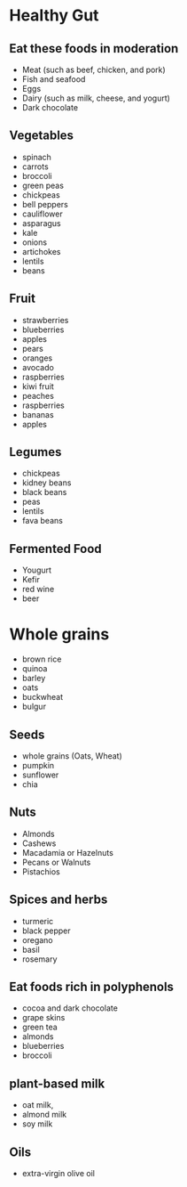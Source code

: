 # Healthy Gut

## Eat these foods in moderation
- Meat (such as beef, chicken, and pork)
- Fish and seafood
- Eggs
- Dairy (such as milk, cheese, and yogurt)
- Dark chocolate

## Vegetables
- spinach
- carrots 
- broccoli
- green peas
- chickpeas
- bell peppers 
- cauliflower 
- asparagus
- kale
- onions
- artichokes
- lentils
- beans

## Fruit
- strawberries
- blueberries
- apples
- pears
- oranges
- avocado
- raspberries
- kiwi fruit
- peaches
- raspberries
- bananas
- apples

## Legumes
- chickpeas
- kidney beans
- black beans
- peas
- lentils 
- fava beans

## Fermented Food
- Yougurt
- Kefir
- red wine
- beer

# Whole grains
- brown rice 
- quinoa 
- barley 
- oats
- buckwheat
- bulgur

## Seeds
- whole grains (Oats, Wheat)
- pumpkin
- sunflower
- chia

## Nuts
- Almonds
- Cashews 
- Macadamia or Hazelnuts
- Pecans or Walnuts
- Pistachios

## Spices and herbs
- turmeric
- black pepper
- oregano
- basil 
- rosemary

## Eat foods rich in polyphenols
- cocoa and dark chocolate
- grape skins
- green tea
- almonds
- blueberries
- broccoli

## plant-based milk
- oat milk, 
- almond milk  
- soy milk

## Oils
- extra-virgin olive oil
